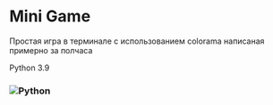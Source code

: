 # Mini Game
Простая игра в терминале с использованием colorama написаная примерно за полчаса

Python 3.9
### ![Python](https://img.shields.io/badge/python-3670A0?style=for-the-badge&logo=python&logoColor=ffdd54)
